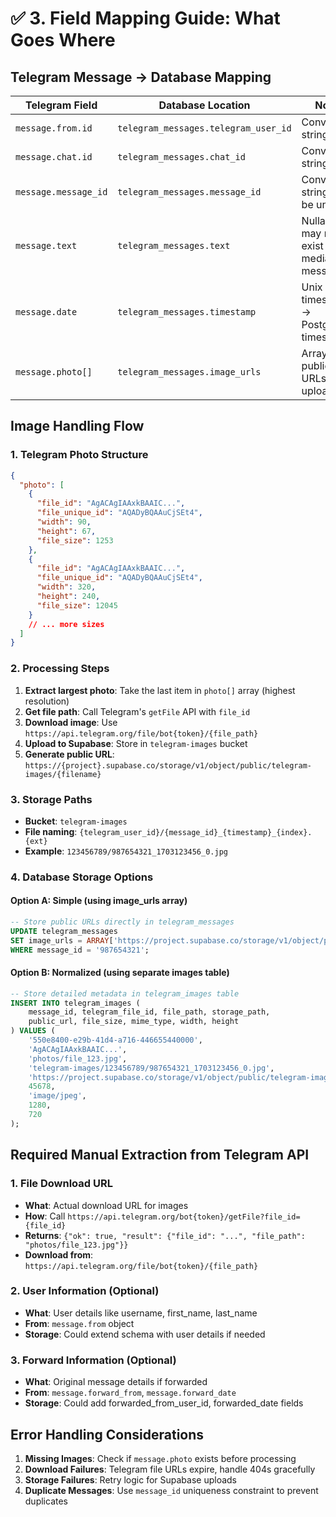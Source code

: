 # ✅ 3. Field Mapping Guide: What Goes Where

## Telegram Message → Database Mapping

| Telegram Field | Database Location | Notes |
|----------------|-------------------|-------|
| `message.from.id` | `telegram_messages.telegram_user_id` | Convert to string |
| `message.chat.id` | `telegram_messages.chat_id` | Convert to string |
| `message.message_id` | `telegram_messages.message_id` | Convert to string, must be unique |
| `message.text` | `telegram_messages.text` | Nullable, may not exist for media-only messages |
| `message.date` | `telegram_messages.timestamp` | Unix timestamp → PostgreSQL timestamp |
| `message.photo[]` | `telegram_messages.image_urls` | Array of public URLs after upload |

## Image Handling Flow

### 1. Telegram Photo Structure
```json
{
  "photo": [
    {
      "file_id": "AgACAgIAAxkBAAIC...",
      "file_unique_id": "AQADyBQAAuCjSEt4",
      "width": 90,
      "height": 67,
      "file_size": 1253
    },
    {
      "file_id": "AgACAgIAAxkBAAIC...",
      "file_unique_id": "AQADyBQAAuCjSEt4",
      "width": 320,
      "height": 240,
      "file_size": 12045
    }
    // ... more sizes
  ]
}
```

### 2. Processing Steps
1. **Extract largest photo**: Take the last item in `photo[]` array (highest resolution)
2. **Get file path**: Call Telegram's `getFile` API with `file_id`
3. **Download image**: Use `https://api.telegram.org/file/bot{token}/{file_path}`
4. **Upload to Supabase**: Store in `telegram-images` bucket
5. **Generate public URL**: `https://{project}.supabase.co/storage/v1/object/public/telegram-images/{filename}`

### 3. Storage Paths
- **Bucket**: `telegram-images`
- **File naming**: `{telegram_user_id}/{message_id}_{timestamp}_{index}.{ext}`
- **Example**: `123456789/987654321_1703123456_0.jpg`

### 4. Database Storage Options

#### Option A: Simple (using image_urls array)
```sql
-- Store public URLs directly in telegram_messages
UPDATE telegram_messages 
SET image_urls = ARRAY['https://project.supabase.co/storage/v1/object/public/telegram-images/123456789/987654321_1703123456_0.jpg']
WHERE message_id = '987654321';
```

#### Option B: Normalized (using separate images table)
```sql
-- Store detailed metadata in telegram_images table
INSERT INTO telegram_images (
    message_id, telegram_file_id, file_path, storage_path, 
    public_url, file_size, mime_type, width, height
) VALUES (
    '550e8400-e29b-41d4-a716-446655440000',
    'AgACAgIAAxkBAAIC...',
    'photos/file_123.jpg',
    'telegram-images/123456789/987654321_1703123456_0.jpg',
    'https://project.supabase.co/storage/v1/object/public/telegram-images/123456789/987654321_1703123456_0.jpg',
    45678,
    'image/jpeg',
    1280,
    720
);
```

## Required Manual Extraction from Telegram API

### 1. File Download URL
- **What**: Actual download URL for images
- **How**: Call `https://api.telegram.org/bot{token}/getFile?file_id={file_id}`
- **Returns**: `{"ok": true, "result": {"file_id": "...", "file_path": "photos/file_123.jpg"}}`
- **Download from**: `https://api.telegram.org/file/bot{token}/{file_path}`

### 2. User Information (Optional)
- **What**: User details like username, first_name, last_name
- **From**: `message.from` object
- **Storage**: Could extend schema with user details if needed

### 3. Forward Information (Optional)
- **What**: Original message details if forwarded
- **From**: `message.forward_from`, `message.forward_date`
- **Storage**: Could add forwarded_from_user_id, forwarded_date fields

## Error Handling Considerations

1. **Missing Images**: Check if `message.photo` exists before processing
2. **Download Failures**: Telegram file URLs expire, handle 404s gracefully
3. **Storage Failures**: Retry logic for Supabase uploads
4. **Duplicate Messages**: Use `message_id` uniqueness constraint to prevent duplicates 